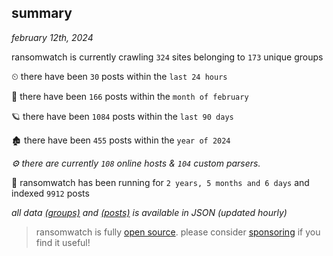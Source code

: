 
## summary
_february 12th, 2024_

ransomwatch is currently crawling `324` sites belonging to `173` unique groups

⏲ there have been `30` posts within the `last 24 hours`

🦈 there have been `166` posts within the `month of february`

🪐 there have been `1084` posts within the `last 90 days`

🏚 there have been `455` posts within the `year of 2024`

_⚙️ there are currently `108` online hosts & `104` custom parsers._

🦕 ransomwatch has been running for `2 years, 5 months and 6 days` and indexed `9912` posts

_all data  [(groups)](http://ransomwhat.telemetry.ltd/groups) and [(posts)](http://ransomwhat.telemetry.ltd/posts) is available in JSON (updated hourly)_

> ransomwatch is fully [open source](https://github.com/joshhighet/ransomwatch#ransomwatch--). please consider [sponsoring](https://github.com/sponsors/joshhighet) if you find it useful!
